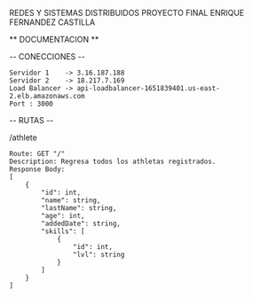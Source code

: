 REDES Y SISTEMAS DISTRIBUIDOS
PROYECTO FINAL
ENRIQUE FERNANDEZ CASTILLA

** DOCUMENTACION **

-- CONECCIONES --

    Servidor 1    -> 3.16.187.188
    Servidor 2    -> 18.217.7.169
    Load Balancer -> api-loadbalancer-1651839401.us-east-2.elb.amazonaws.com
    Port : 3000

-- RUTAS --

/athlete

    Route: GET "/" 
    Description: Regresa todos los athletas registrados.
    Response Body: 
    [
        {
            "id": int,
            "name": string,
            "lastName": string,
            "age": int,
            "addedDate": string,
            "skills": [
                {
                    "id": int,
                    "lvl": string
                }
            ]
        }
    ]